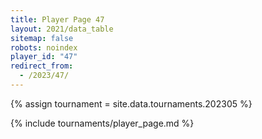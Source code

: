 ```yaml
---
title: Player Page 47
layout: 2021/data_table
sitemap: false
robots: noindex
player_id: "47"
redirect_from:
  - /2023/47/
---
```

{% assign tournament = site.data.tournaments.202305 %}

{% include tournaments/player_page.md %}
